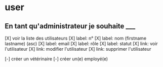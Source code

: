 # user

## En tant qu'administrateur je souhaite ___

[X] voir la liste des utilisateurs
    [X] label: n°
    [X] label: nom (firstname lastname) (asc)
    [X] label: email
    [X] label: rôle
    [X] label: statut
    [X] link: voir l'utilisateur
    [X] link: modifier l'utilisateur
    [X] link: supprimer l'utilisateur

[-] créer un vétérinaire
[-] créer un(e) employé(e) 
